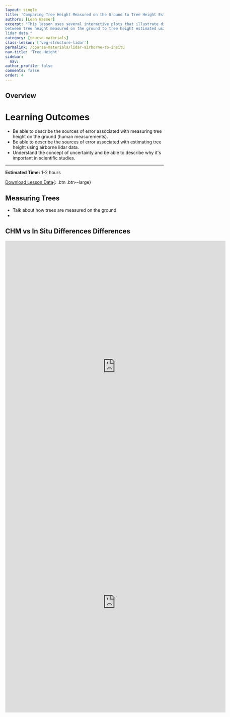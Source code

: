 ```yaml
---
layout: single
title: 'Comparing Tree Height Measured on the Ground to Tree Height Estimates using Airborne lidar Data'
authors: [Leah Wasser]
excerpt: "This lesson uses several interactive plots that illustrate differences
between tree height measured on the ground to tree height estimated using airborne
lidar data."
category: [course-materials]
class-lesson: ['veg-structure-lidar']
permalink: /course-materials/lidar-airborne-to-insitu
nav-title: 'Tree Height'
sidebar:
  nav:
author_profile: false
comments: false
order: 4
---
```


## Overview

<div class='notice--success' markdown="1">

# Learning Outcomes

* Be able to describe the sources of error associated with measuring tree height on the ground (human measurements).
* Be able to describe the sources of error associated with estimating tree height using airborne lidar data.
* Understand the concept of uncertainty and be able to describe why it's important in scientific studies.

****

**Estimated Time:** 1-2 hours

[Download Lesson Data](#){: .btn .btn--large}
</div>

## Measuring Trees
* Talk about how trees are measured on the ground
*

## CHM vs In Situ Differences Differences

<iframe width="700" height="800" frameborder="0" scrolling="no" src="https://plot.ly/~leahawasser/24.embed"></iframe>

<iframe width="700" height="700" frameborder="0" scrolling="no" src="https://plot.ly/~leahawasser/158.embed"></iframe>
